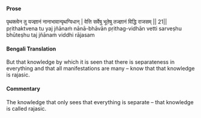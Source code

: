#### Prose 

पृथक्त्वेन तु यज्ज्ञानं नानाभावान्पृथग्विधान् |
वेत्ति सर्वेषु भूतेषु तज्ज्ञानं विद्धि राजसम् || 21||
pṛithaktvena tu yaj jñānaṁ nānā-bhāvān pṛithag-vidhān
vetti sarveṣhu bhūteṣhu taj jñānaṁ viddhi rājasam

 #### Bengali Translation 

But that knowledge by which it is seen that there is separateness in everything and that all manifestations are many – know that that knowledge is rajasic.

 #### Commentary 

The knowledge that only sees that everything is separate – that knowledge is called rajasic.